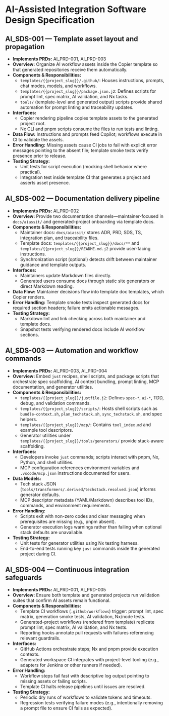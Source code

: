 # AI-Assisted Integration Software Design Specification

## AI_SDS-001 — Template asset layout and propagation

- **Implements PRDs:** AI_PRD-001, AI_PRD-003
- **Overview:** Organize AI workflow assets inside the Copier template so that generated repositories receive them automatically.
- **Components & Responsibilities:**
  - `templates/{{project_slug}}/.github/`: Houses instructions, prompts, chat modes, models, and workflows.
  - `templates/{{project_slug}}/package.json.j2`: Defines scripts for prompt lint, spec matrix, AI validation, and Nx tasks.
  - `tools/` (template-level and generated output) scripts provide shared automation for prompt linting and traceability updates.
- **Interfaces:**
  - Copier rendering pipeline copies template assets to the generated project root.
  - Nx CLI and pnpm scripts consume the files to run tests and linting.
- **Data Flow:** Instructions and prompts feed Copilot; workflows execute in CI to validate the assets.
- **Error Handling:** Missing assets cause CI jobs to fail with explicit error messages pointing to the absent file; template smoke tests verify presence prior to release.
- **Testing Strategy:**
  - Unit tests for script execution (mocking shell behavior where practical).
  - Integration test inside template CI that generates a project and asserts asset presence.

## AI_SDS-002 — Documentation delivery pipeline

- **Implements PRDs:** AI_PRD-002
- **Overview:** Provide two documentation channels—maintainer-focused in `docs/aiassit/` and generated-project onboarding via template docs.
- **Components & Responsibilities:**
  - Maintainer docs: `docs/aiassit/` stores ADR, PRD, SDS, TS, integration plan, and traceability files.
  - Template docs: `templates/{{project_slug}}/docs/**` and `templates/{{project_slug}}/README.md.j2` provide user-facing instructions.
  - Synchronization script (optional) detects drift between maintainer guidance and template outputs.
- **Interfaces:**
  - Maintainers update Markdown files directly.
  - Generated users consume docs through static site generators or direct Markdown reading.
- **Data Flow:** Maintainer decisions flow into template doc templates, which Copier renders.
- **Error Handling:** Template smoke tests inspect generated docs for required section headers; failure emits actionable messages.
- **Testing Strategy:**
  - Markdown lint and link checking across both maintainer and template docs.
  - Snapshot tests verifying rendered docs include AI workflow sections.

## AI_SDS-003 — Automation and workflow commands

- **Implements PRDs:** AI_PRD-003, AI_PRD-004
- **Overview:** Embed `just` recipes, shell scripts, and package scripts that orchestrate spec scaffolding, AI context bundling, prompt linting, MCP documentation, and generator utilities.
- **Components & Responsibilities:**
  - `templates/{{project_slug}}/justfile.j2`: Defines `spec-*`, `ai-*`, TDD, debug, and validation commands.
  - `templates/{{project_slug}}/scripts/`: Hosts shell scripts such as `bundle-context.sh`, `plan_techstack.sh`, `sync_techstack.sh`, and spec helpers.
  - `templates/{{project_slug}}/mcp/`: Contains `tool_index.md` and example tool descriptors.
  - Generator utilities under `templates/{{project_slug}}/tools/generators/` provide stack-aware scaffolding.
- **Interfaces:**
  - Developers invoke `just` commands; scripts interact with pnpm, Nx, Python, and shell utilities.
  - MCP configuration references environment variables and `.vscode/mcp.json` instructions documented for users.
- **Data Models:**
  - Tech stack JSON (`tools/transformers/.derived/techstack.resolved.json`) informs generator defaults.
  - MCP descriptor metadata (YAML/Markdown) describes tool IDs, commands, and environment requirements.
- **Error Handling:**
  - Scripts exit with non-zero codes and clear messaging when prerequisites are missing (e.g., pnpm absent).
  - Generator execution logs warnings rather than failing when optional stack defaults are unavailable.
- **Testing Strategy:**
  - Unit tests for generator utilities using Nx testing harness.
  - End-to-end tests running key `just` commands inside the generated project during CI.

## AI_SDS-004 — Continuous integration safeguards

- **Implements PRDs:** AI_PRD-001, AI_PRD-005
- **Overview:** Ensure both template and generated projects run validation suites that confirm AI assets remain functional.
- **Components & Responsibilities:**
  - Template CI workflows (`.github/workflows`) trigger: prompt lint, spec matrix, generation smoke tests, AI validation, Nx/node tests.
  - Generated-project workflows (rendered from template) replicate prompt lint, spec matrix, AI validation, and Nx tests.
  - Reporting hooks annotate pull requests with failures referencing relevant guardrails.
- **Interfaces:**
  - GitHub Actions orchestrate steps; Nx and pnpm provide execution contexts.
  - Generated workspace CI integrates with project-level tooling (e.g., adapters for Jenkins or other runners if needed).
- **Error Handling:**
  - Workflow steps fail fast with descriptive log output pointing to missing assets or failing scripts.
  - Template CI halts release pipelines until issues are resolved.
- **Testing Strategy:**
  - Periodic dry runs of workflows to validate tokens and timeouts.
  - Regression tests verifying failure modes (e.g., intentionally removing a prompt file to ensure CI fails as expected).
